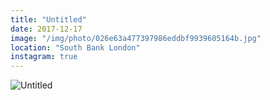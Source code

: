 ```yaml
---
title: "Untitled"
date: 2017-12-17
image: "/img/photo/026e63a477397986eddbf9939605164b.jpg"
location: "South Bank London"
instagram: true
---
```


![Untitled](/img/photo/026e63a477397986eddbf9939605164b.jpg)
